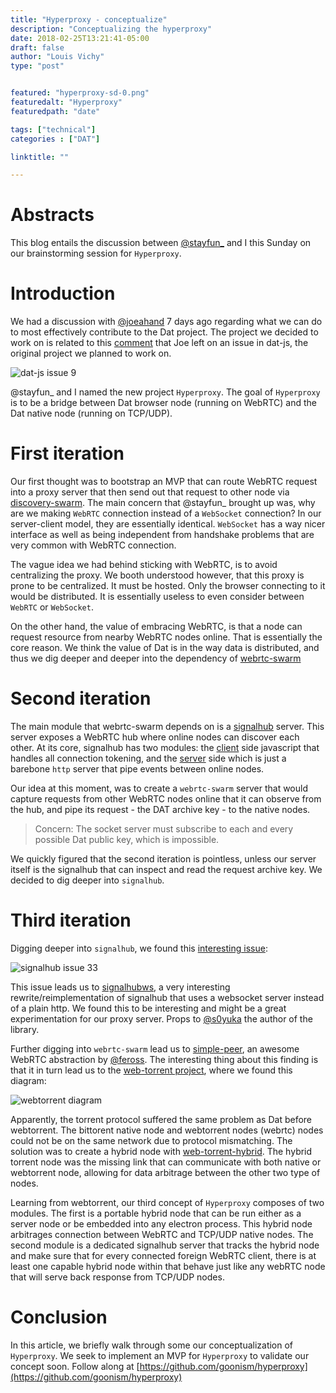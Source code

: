 ```yaml
---
title: "Hyperproxy - conceptualize"
description: "Conceptualizing the hyperproxy"
date: 2018-02-25T13:21:41-05:00
draft: false
author: "Louis Vichy"
type: "post"


featured: "hyperproxy-sd-0.png"
featuredalt: "Hyperproxy"
featuredpath: "date"

tags: ["technical"]
categories : ["DAT"]

linktitle: ""

---
```


# Abstracts

This blog entails the discussion between [@stayfun_](https://twitter.com/stayfun_) and I this Sunday on our brainstorming session for `Hyperproxy`.

# Introduction

We had a discussion with [@joeahand](https://twitter.com/joeahand) 7 days ago regarding what we can do to most effectively contribute to the Dat project. The project we decided to work on is related to this [comment](https://github.com/datproject/dat-js/issues/9#issuecomment-349718517) that Joe left on an issue in dat-js, the original project we planned to work on.

![dat-js issue 9](/img/2018/02/dat-js-issue-9.png)

@stayfun_ and I named the new project `Hyperproxy`. The goal of `Hyperproxy` is to be a bridge between Dat browser node (running on WebRTC) and the Dat native node (running on TCP/UDP).

# First iteration

Our first thought was to bootstrap an MVP that can route WebRTC request into a proxy server that then send out that request to other node via [discovery-swarm](https://github.com/mafintosh/discovery-swarm). The main concern that @stayfun_ brought up was, why are we making `WebRTC` connection instead of a `WebSocket` connection? In our server-client model, they are essentially identical. `WebSocket` has a way nicer interface as well as being independent from handshake problems that are very common with WebRTC connection.

The vague idea we had behind sticking with WebRTC, is to avoid centralizing the proxy. We booth understood however, that this proxy is prone to be centralized. It must be hosted. Only the browser connecting to it would be distributed. It is essentially useless to even consider between `WebRTC` or `WebSocket`.

On the other hand, the value of embracing WebRTC, is that a node can request resource from nearby WebRTC nodes online. That is essentially the core reason. We think the value of Dat is in the way data is distributed, and thus we dig deeper and deeper into the dependency of [webrtc-swarm](https://github.com/mafintosh/webrtc-swarm)

# Second iteration

The main module that webrtc-swarm depends on is a [signalhub](https://github.com/mafintosh/signalhub) server. This server exposes a WebRTC hub where online nodes can discover each other. At its core, signalhub has two modules: the [client](https://github.com/mafintosh/signalhub/blob/master/index.js) side javascript that handles all connection tokening, and the [server](https://github.com/mafintosh/signalhub/blob/master/server.js) side which is just a barebone `http` server that pipe events between online nodes.

Our idea at this moment, was to create a `webrtc-swarm` server that would capture requests from other WebRTC
nodes online that it can observe from the hub, and pipe its request - the DAT archive key - to the native nodes.

> Concern: The socket server must subscribe to each and every possible Dat public key, which is impossible.

We quickly figured that the second iteration is pointless, unless our server itself is the signalhub that can inspect and read the request archive key. We decided to dig deeper into `signalhub`.

# Third iteration

Digging deeper into `signalhub`, we found this [interesting issue](https://github.com/mafintosh/signalhub/issues/33):

![signalhub issue 33](/img/2018/02/signalhub-issue-33.png)

This issue leads us to [signalhubws](https://github.com/soyuka/signalhubws), a very interesting rewrite/reimplementation of signalhub that uses a websocket server instead of a plain http. We found this to be interesting and might be a great experimentation for our proxy server. Props to [@s0yuka](https://twitter.com/s0yuka) the author of the library.

Further digging into `webrtc-swarm` lead us to [simple-peer](https://github.com/feross/simple-peer), an awesome WebRTC abstraction by [@feross](https://twitter.com/feross). The interesting thing about this finding is that it in turn lead us to the [web-torrent project](https://github.com/webtorrent/webtorrent), where we found this diagram:

![webtorrent diagram](/img/2018/02/webtorrent-diagram.png)

Apparently, the torrent protocol suffered the same problem as Dat before webtorrent. The bittorent native node and webtorrent nodes (webrtc) nodes could not be on the same network due to protocol mismatching. The solution was to create a hybrid node with [web-torrent-hybrid](https://github.com/webtorrent/webtorrent-hybrid). The hybrid torrent node was the missing link that can communicate with both native or webtorrent node, allowing for data arbitrage between the other two type of nodes.

Learning from webtorrent, our third concept of `Hyperproxy` composes of two modules. The first is a portable hybrid node that can be run either as a server node or be embedded into any electron process. This hybrid node arbitrages connection between WebRTC and TCP/UDP native nodes. The second module is a dedicated signalhub server that tracks the hybrid node and make sure that for every connected foreign WebRTC client, there is at least one capable hybrid node within that behave just like any webRTC node that will serve back response from TCP/UDP nodes.

# Conclusion

In this article, we briefly walk through some our conceptualization of `Hyperproxy`. We seek to implement an MVP for `Hyperproxy` to validate our concept soon. Follow along at [https://github.com/goonism/hyperproxy](https://github.com/goonism/hyperproxy)
